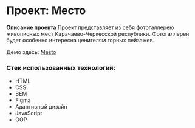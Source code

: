 # Проект: Место

**Описание проекта**
Проект представляет из себя фотогаллерею живописных мест Карачаево-Черкесской республики.
Фотогаллерея будет особенно интересна ценителям горных пейзажев.


Демо здесь: [Mesto](https://gumlokt.github.io/mesto/)


### Стек использованных технологий:
* HTML
* CSS
* BEM
* Figma
* Адаптивный дизайн
* JavaScript
* OOP
